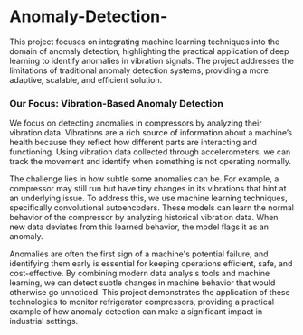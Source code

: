 # Anomaly-Detection-
This project focuses on integrating machine learning techniques into the domain of anomaly detection, highlighting the practical application of deep learning to identify anomalies in vibration signals. The project addresses the limitations of traditional anomaly detection systems, providing a more adaptive, scalable, and efficient solution.

### Our Focus: Vibration-Based Anomaly Detection
We focus on detecting anomalies in compressors by analyzing their vibration data. Vibrations are a rich source of information about a machine’s health because they reflect how different parts are interacting and functioning. Using vibration data collected through accelerometers, we can track the movement and identify when something is not operating normally.

The challenge lies in how subtle some anomalies can be. For example, a compressor may still run but have tiny changes in its vibrations that hint at an underlying issue. To address this, we use machine learning techniques, specifically convolutional autoencoders. These models can learn the normal behavior of the compressor by analyzing historical vibration data. When new data deviates from this learned behavior, the model flags it as an anomaly.

Anomalies are often the first sign of a machine's potential failure, and identifying them early is essential for keeping operations efficient, safe, and cost-effective. By combining modern data analysis tools and machine learning, we can detect subtle changes in machine behavior that would otherwise go unnoticed. This project demonstrates the application of these technologies to monitor refrigerator compressors, providing a practical example of how anomaly detection can make a significant impact in industrial settings.
